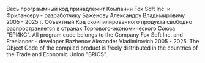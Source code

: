Весь программный код принадлежит Компании Fox Soft Inc. и Фрилансеру - разработчику Баженову Александру Владимировичу 2005 - 2025 г. Объектный Код скоипилированного продукта свободно распространяется в странах Торгового-экономического Союза "БРИКС".
All program code belongs to the Company Fox Soft Inc. and Freelancer - developer Bazhenov Alexander Vladimirovich 2005 - 2025. The Object Code of the compiled product is freely distributed in the countries of the Trade and Economic Union "BRICS".

